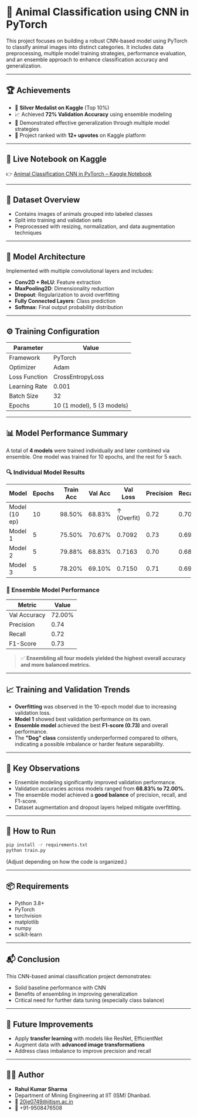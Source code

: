 # 🐾 Animal Classification using CNN in PyTorch

This project focuses on building a robust CNN-based model using PyTorch to classify animal images into distinct categories. It includes data preprocessing, multiple model training strategies, performance evaluation, and an ensemble approach to enhance classification accuracy and generalization.

---

## 🏆 Achievements

* 🥈 **Silver Medalist on Kaggle** (Top 10%)
* 📈 Achieved **72% Validation Accuracy** using ensemble modeling
* 🧠 Demonstrated effective generalization through multiple model strategies
* 🔗 Project ranked with **12+ upvotes** on Kaggle platform

---

## 📎 Live Notebook on Kaggle

👉 [Animal Classification CNN in PyTorch – Kaggle Notebook](https://www.kaggle.com/code/oops26/animal-classification-cnn-pytorch)

---

## 📁 Dataset Overview

* Contains images of animals grouped into labeled classes
* Split into training and validation sets
* Preprocessed with resizing, normalization, and data augmentation techniques

---

## 🧠 Model Architecture

Implemented with multiple convolutional layers and includes:

* **Conv2D + ReLU**: Feature extraction
* **MaxPooling2D**: Dimensionality reduction
* **Dropout**: Regularization to avoid overfitting
* **Fully Connected Layers**: Class prediction
* **Softmax**: Final output probability distribution

---

## ⚙️ Training Configuration

| Parameter     | Value                      |
| ------------- | -------------------------- |
| Framework     | PyTorch                    |
| Optimizer     | Adam                       |
| Loss Function | CrossEntropyLoss           |
| Learning Rate | 0.001                      |
| Batch Size    | 32                         |
| Epochs        | 10 (1 model), 5 (3 models) |

---

## 📊 Model Performance Summary

A total of **4 models** were trained individually and later combined via ensemble. One model was trained for 10 epochs, and the rest for 5 each.

### 🔍 Individual Model Results

| Model         | Epochs | Train Acc | Val Acc | Val Loss    | Precision | Recall | F1-score |
| ------------- | ------ | --------- | ------- | ----------- | --------- | ------ | -------- |
| Model (10 ep) | 10     | 98.50%    | 68.83%  | ↑ (Overfit) | 0.72      | 0.70   | 0.71     |
| Model 1       | 5      | 75.50%    | 70.67%  | 0.7092      | 0.73      | 0.69   | 0.71     |
| Model 2       | 5      | 79.88%    | 68.83%  | 0.7163      | 0.70      | 0.68   | 0.69     |
| Model 3       | 5      | 78.20%    | 69.10%  | 0.7150      | 0.71      | 0.69   | 0.70     |

### 🤝 Ensemble Model Performance

| Metric       | Value  |
| ------------ | ------ |
| Val Accuracy | 72.00% |
| Precision    | 0.74   |
| Recall       | 0.72   |
| F1-Score     | 0.73   |

> ✅ **Ensembling all four models yielded the highest overall accuracy and more balanced metrics.**

---

## 📈 Training and Validation Trends

* **Overfitting** was observed in the 10-epoch model due to increasing validation loss.
* **Model 1** showed best validation performance on its own.
* **Ensemble model** achieved the best **F1-score (0.73)** and overall performance.
* The **"Dog" class** consistently underperformed compared to others, indicating a possible imbalance or harder feature separability.

---

## 📌 Key Observations

* Ensemble modeling significantly improved validation performance.
* Validation accuracies across models ranged from **68.83% to 72.00%**.
* The ensemble model achieved a **good balance** of precision, recall, and F1-score.
* Dataset augmentation and dropout layers helped mitigate overfitting.

---

## 🚀 How to Run

```bash
pip install -r requirements.txt
python train.py
```

(Adjust depending on how the code is organized.)

---

## 📦 Requirements

* Python 3.8+
* PyTorch
* torchvision
* matplotlib
* numpy
* scikit-learn

---

## 📬 Conclusion

This CNN-based animal classification project demonstrates:

* Solid baseline performance with CNN
* Benefits of ensembling in improving generalization
* Critical need for further data tuning (especially class balance)

---

## 🔭 Future Improvements

* Apply **transfer learning** with models like ResNet, EfficientNet
* Augment data with **advanced image transformations**
* Address class imbalance to improve precision and recall

---

## 👨‍💻 Author

* **Rahul Kumar Sharma**
* Department of Mining Engineering at IIT (ISM) Dhanbad.
* 📧 [20je0749@iitism.ac.in](mailto:20je0749@iitism.ac.in)
* 📱 +91-9508476508

